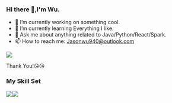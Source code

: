### Hi there 👋,I'm Wu.

- 🔭 I’m currently working on something cool.
- 🌱 I’m currently learning Everything I like.
- 💬 Ask me about anything related to Java/Python/React/Spark.
- 📫 How to reach me: Jasonwu940@outlook.com

![](https://github-readme-stats.vercel.app/api?username=Jason-Wu-DLC&show_icons=true&theme=transparent)

Thank You!:kissing_heart::kissing_heart:

### My Skill Set

![](https://img.shields.io/badge/Java-ED8B00?style=for-the-badge&logo=openjdk&logoColor=white)![](https://img.shields.io/badge/Python-3776AB?style=for-the-badge&logo=python&logoColor=white)
